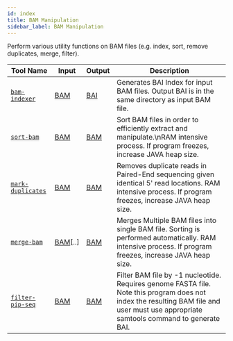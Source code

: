 ```yaml
---
id: index
title: BAM Manipulation
sidebar_label: BAM Manipulation
---
```


Perform various utility functions on BAM files (e.g. index, sort, remove duplicates, merge, filter).

| Tool Name | Input | Output | Description |
| ------------- | ------------- | ------------- | ------------- |
| [`bam-indexer`][bam-indexer] | [BAM][bam-format] | [BAI][bai-format] | Generates BAI Index for input BAM files. Output BAI is in the same directory as input BAM file. |
| [`sort-bam`][sort-bam] | [BAM][bam-format] | [BAM][bam-format] | Sort BAM files in order to efficiently extract and manipulate.\nRAM intensive process. If program freezes, increase JAVA heap size. |
| [`mark-duplicates`][mark-duplicates] | [BAM][bam-format] | [BAM][bam-format] | Removes duplicate reads in Paired-End sequencing given identical 5' read locations. RAM intensive process. If program freezes, increase JAVA heap size. |
| [`merge-bam`][merge-bam] | [BAM][bam-format]\[..\] | [BAM][bam-format] | Merges Multiple BAM files into single BAM file. Sorting is performed automatically. RAM intensive process. If program freezes, increase JAVA heap size. |
| [`filter-pip-seq`][filter-pip-seq]| [BAM][bam-format] | [BAM][bam-format] | Filter BAM file by -1 nucleotide. Requires genome FASTA file. Note this program does not index the resulting BAM file and user must use appropriate samtools command to generate BAI. |


[bam-indexer]:/docs/Tools/bam-manipulation/bam-indexer
[filter-pip-seq]:/docs/Tools/bam-manipulation/filter-pip-seq
[merge-bam]:/docs/Tools/bam-manipulation/merge-bam
[mark-duplicates]:/docs/Tools/bam-manipulation/mark-duplicates
[sort-bam]:/docs/Tools/bam-manipulation/sort-bams

[bai-format]:/docs/Guides/References/file-formats#bam
[bam-format]:/docs/Guides/References/file-formats#bam

[samtools-index]:http://www.htslib.org/doc/samtools-index.html
[samtools-markdup]:http://www.htslib.org/doc/samtools-markdup.html
[samtools-merge]:http://www.htslib.org/doc/samtools-merge.html
[samtools-sort]:http://www.htslib.org/doc/samtools-sort.html
[picard-index]:https://broadinstitute.github.io/picard/command-line-overview.html#BuildBamIndex
[picard-markdup]:https://broadinstitute.github.io/picard/command-line-overview.html#MarkDuplicates
[picard-merge]:https://broadinstitute.github.io/picard/command-line-overview.html#MergeBamAlignment
[picard-sort]:https://broadinstitute.github.io/picard/command-line-overview.html#SortSam
